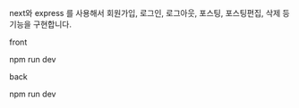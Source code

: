 next와 express 를 사용해서 회원가입, 로그인, 로그아웃, 포스팅, 포스팅편집, 삭제 등 기능을 구현합니다.


front


npm run dev


back


npm run dev